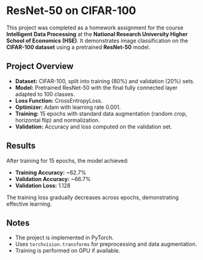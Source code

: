 # ResNet-50 on CIFAR-100

This project was completed as a homework assignment for the course **Intelligent Data Processing** at the **National Research University Higher School of Economics (HSE)**. It demonstrates image classification on the **CIFAR-100 dataset** using a pretrained **ResNet-50** model.

## Project Overview

- **Dataset:** CIFAR-100, split into training (80%) and validation (20%) sets.
- **Model:** Pretrained ResNet-50 with the final fully connected layer adapted to 100 classes.
- **Loss Function:** CrossEntropyLoss.
- **Optimizer:** Adam with learning rate 0.001.
- **Training:** 15 epochs with standard data augmentation (random crop, horizontal flip) and normalization.
- **Validation:** Accuracy and loss computed on the validation set.

## Results

After training for 15 epochs, the model achieved:

- **Training Accuracy:** ~62.7%
- **Validation Accuracy:** ~66.7%
- **Validation Loss:** 1.128

The training loss gradually decreases across epochs, demonstrating effective learning.

## Notes

- The project is implemented in PyTorch.
- Uses `torchvision.transforms` for preprocessing and data augmentation.
- Training is performed on GPU if available.


